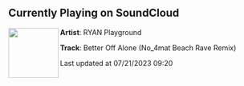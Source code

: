 ## Currently Playing on SoundCloud

[<img align="left" width="100" src="https://i1.sndcdn.com/artworks-ckp0UEIYGd8t-0-t500x500.jpg">](https://soundcloud.com/ryanplayground/better-off-alone-no_4mat-beach)

**Artist**: RYAN Playground 

**Track**: Better Off Alone (No_4mat Beach Rave Remix)

Last updated at 07/21/2023 09:20
